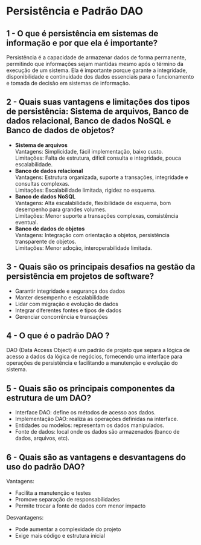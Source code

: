 # Persistência e Padrão DAO

## 1 - O que é persistência em sistemas de informação e por que ela é importante?
Persistência é a capacidade de armazenar dados de forma permanente, permitindo que informações sejam mantidas mesmo após o término da execução de um sistema. Ela é importante porque garante a integridade, disponibilidade e continuidade dos dados essenciais para o funcionamento e tomada de decisão em sistemas de informação.

## 2 - Quais suas vantagens e limitações dos tipos de persistência: Sistema de arquivos, Banco de dados relacional, Banco de dados NoSQL e Banco de dados de objetos?
- **Sistema de arquivos**  
  Vantagens: Simplicidade, fácil implementação, baixo custo.  
  Limitações: Falta de estrutura, difícil consulta e integridade, pouca escalabilidade.
- **Banco de dados relacional**  
  Vantagens: Estrutura organizada, suporte a transações, integridade e consultas complexas.  
  Limitações: Escalabilidade limitada, rigidez no esquema.
- **Banco de dados NoSQL**  
  Vantagens: Alta escalabilidade, flexibilidade de esquema, bom desempenho para grandes volumes.  
  Limitações: Menor suporte a transações complexas, consistência eventual.
- **Banco de dados de objetos**  
  Vantagens: Integração com orientação a objetos, persistência transparente de objetos.  
  Limitações: Menor adoção, interoperabilidade limitada.

## 3 - Quais são os principais desafios na gestão da persistência em projetos de software?
- Garantir integridade e segurança dos dados
- Manter desempenho e escalabilidade
- Lidar com migração e evolução de dados
- Integrar diferentes fontes e tipos de dados
- Gerenciar concorrência e transações

## 4 - O que é o padrão DAO ?
DAO (Data Access Object) é um padrão de projeto que separa a lógica de acesso a dados da lógica de negócios, fornecendo uma interface para operações de persistência e facilitando a manutenção e evolução do sistema.

## 5 - Quais são os principais componentes da estrutura de um DAO?
- Interface DAO: define os métodos de acesso aos dados.
- Implementação DAO: realiza as operações definidas na interface.
- Entidades ou modelos: representam os dados manipulados.
- Fonte de dados: local onde os dados são armazenados (banco de dados, arquivos, etc).

## 6 - Quais são as vantagens e desvantagens do uso do padrão DAO?
Vantagens:  
- Facilita a manutenção e testes  
- Promove separação de responsabilidades  
- Permite trocar a fonte de dados com menor impacto

Desvantagens:  
- Pode aumentar a complexidade do projeto  
- Exige mais código e estrutura inicial
